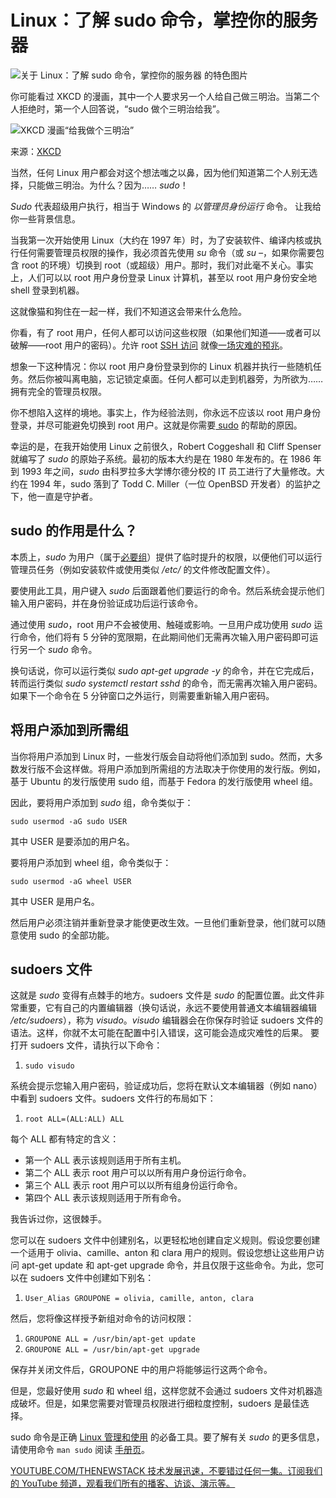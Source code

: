 # Linux：了解 sudo 命令，掌控你的服务器

![关于 Linux：了解 sudo 命令，掌控你的服务器 的特色图片](https://cdn.thenewstack.io/media/2024/07/7bf564a8-jigar-panchal-rmxbyhgbxru-unsplash-sudo-1024x576.jpg)

你可能看过 XKCD 的漫画，其中一个人要求另一个人给自己做三明治。当第二个人拒绝时，第一个人回答说，“sudo 做个三明治给我”。

![XKCD 漫画“给我做个三明治”](https://cdn.thenewstack.io/media/2024/07/c692c1c0-xkcd-sandwich.png)

来源：[XKCD](https://imgs.xkcd.com/comics/sandwich.png)

当然，任何 Linux 用户都会对这个想法嗤之以鼻，因为他们知道第二个人别无选择，只能做三明治。为什么？因为…… *sudo*！

*Sudo* 代表超级用户执行，相当于 Windows 的 *以管理员身份运行* 命令。
让我给你一些背景信息。

当我第一次开始使用 Linux（大约在 1997 年）时，为了安装软件、编译内核或执行任何需要管理员权限的操作，我必须首先使用 *su* 命令（或 *su –*，如果你需要包含 root 的环境）切换到 root（或超级）用户。那时，我们对此毫不关心。事实上，人们可以以 root 用户身份登录 Linux 计算机，甚至以 root 用户身份安全地 shell 登录到机器。

这就像猫和狗住在一起一样，我们不知道这会带来什么危险。

你看，有了 root 用户，任何人都可以访问这些权限（如果他们知道——或者可以破解——root 用户的密码）。允许 root [SSH 访问](https://thenewstack.io/linux-limit-concurrent-users-on-your-server-with-ssh/) 就像[一场灾难的预兆](https://thenewstack.io/the-terrapin-attack-a-new-threat-to-ssh-integrity/)。

想象一下这种情况：你以 root 用户身份登录到你的 Linux 机器并执行一些随机任务。然后你被叫离电脑，忘记锁定桌面。任何人都可以走到机器旁，为所欲为……拥有完全的管理员权限。

你不想陷入这样的境地。事实上，作为经验法则，你永远不应该以 root 用户身份登录，并尽可能避免切换到 root 用户。这就是你需要[ sudo](https://www.sudo.ws/) 的帮助的原因。

幸运的是，在我开始使用 Linux 之前很久，Robert Coggeshall 和 Cliff Spenser 就编写了 *sudo* 的原始子系统。最初的版本大约是在 1980 年发布的。在 1986 年到 1993 年之间，*sudo* 由科罗拉多大学博尔德分校的 IT 员工进行了大量修改。大约在 1994 年，sudo 落到了 Todd C. Miller（一位 OpenBSD 开发者）的监护之下，他一直是守护者。

## sudo 的作用是什么？
本质上，*sudo* 为用户（属于[必要组](https://thenewstack.io/linux-user-and-group-management/)）提供了临时提升的权限，以便他们可以运行管理员任务（例如安装软件或使用类似 */etc/* 的文件修改配置文件）。

要使用此工具，用户键入 *sudo* 后面跟着他们要运行的命令。然后系统会提示他们输入用户密码，并在身份验证成功后运行该命令。

通过使用 *sudo*，root 用户不会被使用、触碰或影响。一旦用户成功使用 *sudo* 运行命令，他们将有 5 分钟的宽限期，在此期间他们无需再次输入用户密码即可运行另一个 *sudo* 命令。

换句话说，你可以运行类似 *sudo apt-get upgrade -y* 的命令，并在它完成后，转而运行类似 *sudo systemctl restart sshd* 的命令，而无需再次输入用户密码。如果下一个命令在 5 分钟窗口之外运行，则需要重新输入用户密码。

## 将用户添加到所需组
当你将用户添加到 Linux 时，一些发行版会自动将他们添加到 sudo。然而，大多数发行版不会这样做。将用户添加到所需组的方法取决于你使用的发行版。例如，基于 Ubuntu 的发行版使用 sudo 组，而基于 Fedora 的发行版使用 wheel 组。

因此，要将用户添加到 *sudo* 组，命令类似于：

```
sudo usermod -aG sudo USER
```

其中 USER 是要添加的用户名。

要将用户添加到 wheel 组，命令类似于：

```
sudo usermod -aG wheel USER
```

其中 USER 是用户名。

然后用户必须注销并重新登录才能使更改生效。一旦他们重新登录，他们就可以随意使用 sudo 的全部功能。

## sudoers 文件
这就是 *sudo* 变得有点棘手的地方。sudoers 文件是 *sudo* 的配置位置。此文件非常重要，它有自己的内置编辑器（换句话说，永远不要使用普通文本编辑器编辑 */etc/sudoers*），称为 *visudo*。*visudo* 编辑器会在你保存时验证 sudoers 文件的语法。这样，你就不太可能在配置中引入错误，这可能会造成灾难性的后果。
要打开 sudoers 文件，请执行以下命令：

1. `sudo visudo`

系统会提示您输入用户密码，验证成功后，您将在默认文本编辑器（例如 nano）中看到 sudoers 文件。sudoers 文件行的布局如下：

1. `root ALL=(ALL:ALL) ALL`

每个 ALL 都有特定的含义：

- 第一个 ALL 表示该规则适用于所有主机。
- 第二个 ALL 表示 root 用户可以以所有用户身份运行命令。
- 第三个 ALL 表示 root 用户可以以所有组身份运行命令。
- 第四个 ALL 表示该规则适用于所有命令。

我告诉过你，这很棘手。

您可以在 sudoers 文件中创建别名，以更轻松地创建自定义规则。假设您要创建一个适用于 olivia、camille、anton 和 clara 用户的规则。假设您想让这些用户访问 apt-get update 和 apt-get upgrade 命令，并且仅限于这些命令。为此，您可以在 sudoers 文件中创建如下别名：

1. `User_Alias GROUPONE = olivia, camille, anton, clara`

然后，您将像这样授予新组对命令的访问权限：

1. `GROUPONE ALL = /usr/bin/apt-get update`
2. `GROUPONE ALL = /usr/bin/apt-get upgrade`

保存并关闭文件后，GROUPONE 中的用户将能够运行这两个命令。

但是，您最好使用 *sudo* 和 wheel 组，这样您就不会通过 sudoers 文件对机器造成破坏。但是，如果您需要对管理员权限进行细粒度控制，sudoers 是最佳选择。

sudo 命令是正确 [Linux 管理和使用](https://thenewstack.io/how-to-manage-linux-storage/) 的必备工具。要了解有关 *sudo* 的更多信息，请使用命令 `man sudo` 阅读 [手册页](https://linux.die.net/man/8/sudo)。

[
YOUTUBE.COM/THENEWSTACK
技术发展迅速，不要错过任何一集。订阅我们的 YouTube
频道，观看我们所有的播客、访谈、演示等。
](https://youtube.com/thenewstack?sub_confirmation=1)